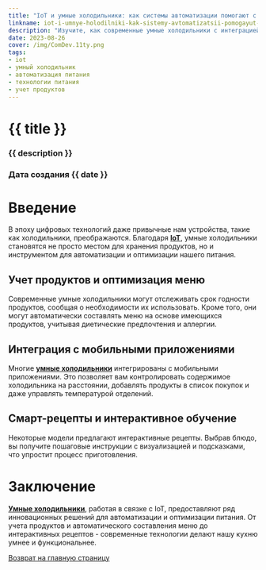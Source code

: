 ```yaml
---
title: "IoT и умные холодильники: как системы автоматизации помогают с питанием"
linkname: iot-i-umnye-holodilniki-kak-sistemy-avtomatizatsii-pomogayut-s-pitaniem
description: "Изучите, как современные умные холодильники с интеграцией IoT оптимизируют процесс питания, учета продуктов и создания меню."
date: 2023-08-26
cover: /img/ComDev.11ty.png
tags:
- iot
- умный холодильник
- автоматизация питания
- технологии питания
- учет продуктов
---
```


# {{ title }}
### {{ description }}
### Дата создания {{ date }}

# Введение

В эпоху цифровых технологий даже привычные нам устройства, такие как холодильники, преображаются. Благодаря **[IoT](/)**, умные холодильники становятся не просто местом для хранения продуктов, но и инструментом для автоматизации и оптимизации нашего питания.

## Учет продуктов и оптимизация меню

Современные умные холодильники могут отслеживать срок годности продуктов, сообщая о необходимости их использовать. Кроме того, они могут автоматически составлять меню на основе имеющихся продуктов, учитывая диетические предпочтения и аллергии.

## Интеграция с мобильными приложениями

Многие **[умные холодильники](/)** интегрированы с мобильными приложениями. Это позволяет вам контролировать содержимое холодильника на расстоянии, добавлять продукты в список покупок и даже управлять температурой отделений.

## Смарт-рецепты и интерактивное обучение

Некоторые модели предлагают интерактивные рецепты. Выбрав блюдо, вы получите пошаговые инструкции с визуализацией и подсказками, что упростит процесс приготовления.

# Заключение

**[Умные холодильники](/)**, работая в связке с IoT, предоставляют ряд инновационных решений для автоматизации и оптимизации питания. От учета продуктов и автоматического составления меню до интерактивных рецептов - современные технологии делают нашу кухню умнее и функциональнее.

[Возврат на главную страницу](/)
